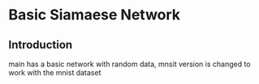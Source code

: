# Basic Siamaese Network

## Introduction

main has a basic network with random data, mnsit version is changed to work with the mnist dataset
